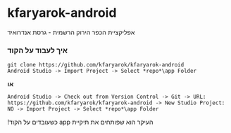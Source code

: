 # kfaryarok-android
אפליקציית הכפר הירוק הרשמית - גרסת אנדרואיד

### איך לעבוד על הקוד
    git clone https://github.com/kfaryarok/kfaryarok-android
    Android Studio -> Import Project -> Select *repo*\app Folder
**או**

    Android Studio -> Check out from Version Control -> Git -> URL: https://github.com/kfaryarok/kfaryarok-android -> New Studio Project: NO -> Import Project -> Select *repo*\app Folder
העיקר הוא שפותחים את תיקיית&#x202b; app כשעובדים על הקוד!
